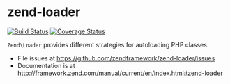 # zend-loader

[![Build Status](https://secure.travis-ci.org/zendframework/zend-loader.svg?branch=master)](https://secure.travis-ci.org/zendframework/zend-loader)
[![Coverage Status](https://coveralls.io/repos/zendframework/zend-loader/badge.svg?branch=master)](https://coveralls.io/r/zendframework/zend-loader)

`Zend\Loader` provides different strategies for autoloading PHP classes.


- File issues at https://github.com/zendframework/zend-loader/issues
- Documentation is at http://framework.zend.com/manual/current/en/index.html#zend-loader
